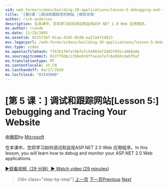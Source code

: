 ```yaml
---
uid: web-forms/videos/building-20-applications/lesson-5-debugging-and-tracing-your-website
title: '[第5课：]调试和跟踪您的网站 |微软文档'
author: rick-anderson
description: 在本课中，您将学习如何调试和监视ASP.NET 2.0 Web 应用程序。
ms.author: riande
ms.date: 11/29/2005
ms.assetid: 923573b7-91aa-43d5-85d8-ea27a972d913
msc.legacyurl: /web-forms/videos/building-20-applications/lesson-5-debugging-and-tracing-your-website
msc.type: video
ms.openlocfilehash: f767b1f8fa7dbfe7c54993bf29d3f691ca968a8e
ms.sourcegitcommit: 022f79dbc1350e0c6ffaa1e7e7c6e850cdabf9af
ms.translationtype: MT
ms.contentlocale: zh-CN
ms.lasthandoff: 04/17/2020
ms.locfileid: "81543660"
---
```

# <a name="lesson-5-debugging-and-tracing-your-website"></a><span data-ttu-id="c42fc-103">[第 5 课：] 调试和跟踪网站</span><span class="sxs-lookup"><span data-stu-id="c42fc-103">[Lesson 5:] Debugging and Tracing Your Website</span></span>

<span data-ttu-id="c42fc-104">由[微软](https://github.com/microsoft)</span><span class="sxs-lookup"><span data-stu-id="c42fc-104">by [Microsoft](https://github.com/microsoft)</span></span>

<span data-ttu-id="c42fc-105">在本课中，您将学习如何调试和监视ASP.NET 2.0 Web 应用程序。</span><span class="sxs-lookup"><span data-stu-id="c42fc-105">In this lesson, you will learn how to debug and monitor your ASP.NET 2.0 Web applications.</span></span>

[<span data-ttu-id="c42fc-106">&#9654;观看视频（29 分钟）</span><span class="sxs-lookup"><span data-stu-id="c42fc-106">&#9654; Watch video (29 minutes)</span></span>](https://channel9.msdn.com/Blogs/ASP-NET-Site-Videos/lesson-5-debugging-and-tracing-your-website)

> [!div class="step-by-step"]
> <span data-ttu-id="c42fc-107">[上一页](lesson-4-understanding-web-application-state.md)
> [下一页](lesson-6-working-with-stylesheets-and-master-pages.md)</span><span class="sxs-lookup"><span data-stu-id="c42fc-107">[Previous](lesson-4-understanding-web-application-state.md)
[Next](lesson-6-working-with-stylesheets-and-master-pages.md)</span></span>

